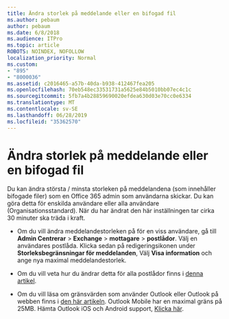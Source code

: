 ```yaml
---
title: Ändra storlek på meddelande eller en bifogad fil
ms.author: pebaum
author: pebaum
ms.date: 6/8/2018
ms.audience: ITPro
ms.topic: article
ROBOTS: NOINDEX, NOFOLLOW
localization_priority: Normal
ms.custom:
- "895"
- "8000036"
ms.assetid: c2016465-a57b-40da-b938-412467fea205
ms.openlocfilehash: 70eb548ec33531731a5625e84b5010bb07ec4c1c
ms.sourcegitcommit: 5fb7a4b28859690020efdea630d03e70cc0e6334
ms.translationtype: MT
ms.contentlocale: sv-SE
ms.lasthandoff: 06/28/2019
ms.locfileid: "35362570"
---
```

# <a name="changing-message-or-attachment-size"></a>Ändra storlek på meddelande eller en bifogad fil

Du kan ändra största / minsta storleken på meddelandena (som innehåller bifogade filer) som en Office 365 admin som användarna skickar. Du kan göra detta för enskilda användare eller alla användare (Organisationsstandard). När du har ändrat den här inställningen tar cirka 30 minuter ska träda i kraft.
  
- Om du vill ändra meddelandestorleken på för en viss användare, gå till **Admin Centrerar** \> **Exchange** \> **mottagare** \> **postlådor**. Välj en användares postlåda. Klicka sedan på redigeringsikonen under **Storleksbegränsningar för meddelanden**, Välj **Visa information** och ange nya maximal meddelandestorlek.

- Om du vill veta hur du ändrar detta för alla postlådor finns i [denna artikel](https://www.microsoft.com/microsoft-365/blog/2015/04/15/office-365-now-supports-larger-email-messages-up-to-150-mb/).

- Om du vill läsa om gränsvärden som använder Outlook eller Outlook på webben finns i [den här artikeln](https://technet.microsoft.com/library/exchange-online-limits.aspx#MessageLimits). Outlook Mobile har en maximal gräns på 25MB. Hämta Outlook iOS och Android support, [Klicka här](https://support.office.com/article/Get-in-app-help-for-Outlook-for-iOS-and-Android-218a22d1-9fa5-4889-b689-de1c63493243).
